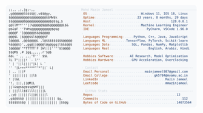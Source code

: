<picture>
  <source srcset="https://raw.githubusercontent.com/mmazinjameel/mmazinjameel/main/dark_mode.svg?v=1754183027" media="(prefers-color-scheme: dark)">
  <img src="https://raw.githubusercontent.com/mmazinjameel/mmazinjameel/main/light_mode.svg?v=1754183027">
</picture>
